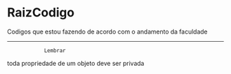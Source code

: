 # RaizCodigo
Codigos que estou fazendo de acordo com o andamento da faculdade


----------------------------------------------------------------------------------------
                Lembrar
toda propriedade de um objeto deve ser privada